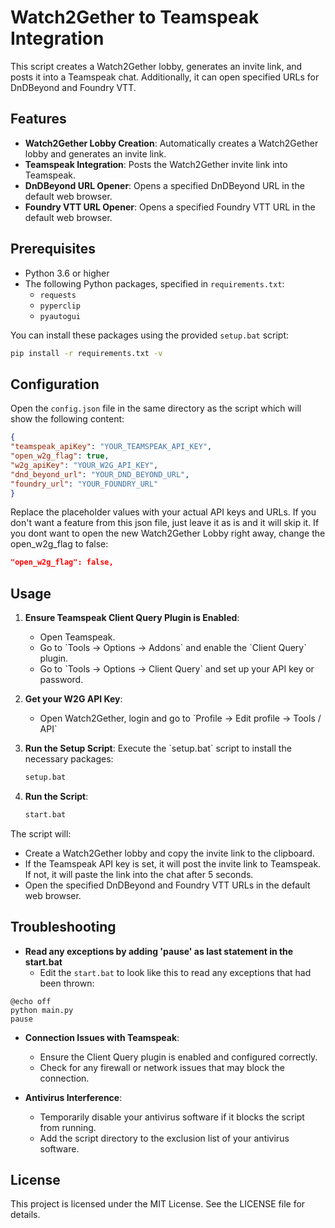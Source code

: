 
# Watch2Gether to Teamspeak Integration

This script creates a Watch2Gether lobby, generates an invite link, and posts it into a Teamspeak chat. Additionally, it can open specified URLs for DnDBeyond and Foundry VTT.

## Features

- **Watch2Gether Lobby Creation**: Automatically creates a Watch2Gether lobby and generates an invite link.
- **Teamspeak Integration**: Posts the Watch2Gether invite link into Teamspeak.
- **DnDBeyond URL Opener**: Opens a specified DnDBeyond URL in the default web browser.
- **Foundry VTT URL Opener**: Opens a specified Foundry VTT URL in the default web browser.

## Prerequisites

- Python 3.6 or higher
- The following Python packages, specified in `requirements.txt`:
    - `requests`
    - `pyperclip`
    - `pyautogui`

You can install these packages using the provided `setup.bat` script:
```bash
pip install -r requirements.txt -v
```

## Configuration

Open the `config.json` file in the same directory as the script which will show the following content:

```json
{
"teamspeak_apiKey": "YOUR_TEAMSPEAK_API_KEY",
"open_w2g_flag": true,
"w2g_apiKey": "YOUR_W2G_API_KEY",
"dnd_beyond_url": "YOUR_DND_BEYOND_URL",
"foundry_url": "YOUR_FOUNDRY_URL"
}
```

Replace the placeholder values with your actual API keys and URLs. If you don't want a feature from this json file, just leave it as is and it will skip it.
If you dont want to open the new Watch2Gether Lobby right away, change the open_w2g_flag to false:
```json
"open_w2g_flag": false,
```

## Usage

1. **Ensure Teamspeak Client Query Plugin is Enabled**:
    - Open Teamspeak.
    - Go to \`Tools -> Options -> Addons\` and enable the \`Client Query\` plugin.
    - Go to \`Tools -> Options -> Client Query\` and set up your API key or password.

2. **Get your W2G API Key**:
    - Open Watch2Gether, login and go to \`Profile -> Edit profile -> Tools / API\`
   
3. **Run the Setup Script**:
   Execute the \`setup.bat\` script to install the necessary packages:
   ```bash
   setup.bat
   ```

4. **Run the Script**:
   ```bash
   start.bat
   ```

The script will:
- Create a Watch2Gether lobby and copy the invite link to the clipboard.
- If the Teamspeak API key is set, it will post the invite link to Teamspeak. If not, it will paste the link into the chat after 5 seconds.
- Open the specified DnDBeyond and Foundry VTT URLs in the default web browser.

## Troubleshooting
- **Read any exceptions by adding 'pause' as last statement in the start.bat**
    - Edit the ``start.bat`` to look like this to read any exceptions that had been thrown:
```
@echo off
python main.py
pause
```

- **Connection Issues with Teamspeak**:
    - Ensure the Client Query plugin is enabled and configured correctly.
    - Check for any firewall or network issues that may block the connection.

- **Antivirus Interference**:
    - Temporarily disable your antivirus software if it blocks the script from running.
    - Add the script directory to the exclusion list of your antivirus software.

## License

This project is licensed under the MIT License. See the LICENSE file for details.
